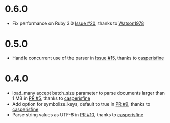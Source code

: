 # 0.6.0
* Fix performance on Ruby 3.0 [Issue #20](https://github.com/anilmaurya/fast_jsonparser/issues/20), thanks to [Watson1978](https://github.com/Watson1978)
# 0.5.0
* Handle concurrent use of the parser in [Issue #15](https://github.com/anilmaurya/fast_jsonparser/pull/15), thanks to [casperisfine](https://github.com/casperisfine)

# 0.4.0
* load_many accept batch_size parameter to parse documents larger than 1 MB in [PR #5](https://github.com/anilmaurya/fast_jsonparser/pull/5), thanks to [casperisfine](https://github.com/casperisfine)
* Add option for symbolize_keys, default to true in [PR #9](https://github.com/anilmaurya/fast_jsonparser/pull/9), thanks to [casperisfine](https://github.com/casperisfine)
* Parse string values as UTF-8 in [PR #10](https://github.com/anilmaurya/fast_jsonparser/pull/10), thanks to [casperisfine](https://github.com/casperisfine)